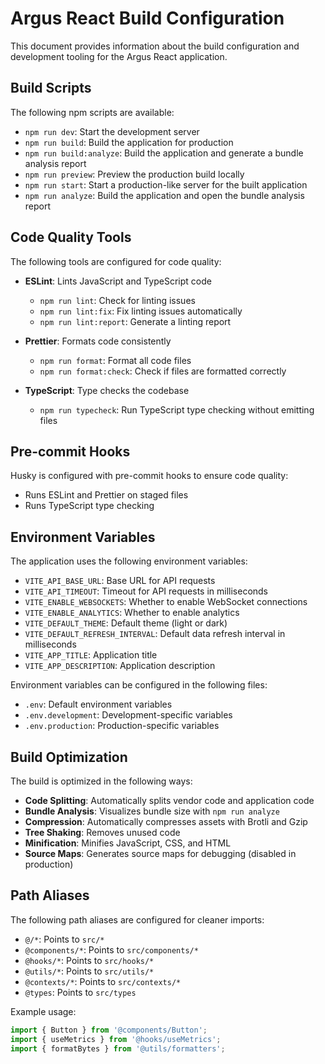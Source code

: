 # Argus React Build Configuration

This document provides information about the build configuration and development tooling for the Argus React application.

## Build Scripts

The following npm scripts are available:

- `npm run dev`: Start the development server
- `npm run build`: Build the application for production
- `npm run build:analyze`: Build the application and generate a bundle analysis report
- `npm run preview`: Preview the production build locally
- `npm run start`: Start a production-like server for the built application
- `npm run analyze`: Build the application and open the bundle analysis report

## Code Quality Tools

The following tools are configured for code quality:

- **ESLint**: Lints JavaScript and TypeScript code
  - `npm run lint`: Check for linting issues
  - `npm run lint:fix`: Fix linting issues automatically
  - `npm run lint:report`: Generate a linting report

- **Prettier**: Formats code consistently
  - `npm run format`: Format all code files
  - `npm run format:check`: Check if files are formatted correctly

- **TypeScript**: Type checks the codebase
  - `npm run typecheck`: Run TypeScript type checking without emitting files

## Pre-commit Hooks

Husky is configured with pre-commit hooks to ensure code quality:

- Runs ESLint and Prettier on staged files
- Runs TypeScript type checking

## Environment Variables

The application uses the following environment variables:

- `VITE_API_BASE_URL`: Base URL for API requests
- `VITE_API_TIMEOUT`: Timeout for API requests in milliseconds
- `VITE_ENABLE_WEBSOCKETS`: Whether to enable WebSocket connections
- `VITE_ENABLE_ANALYTICS`: Whether to enable analytics
- `VITE_DEFAULT_THEME`: Default theme (light or dark)
- `VITE_DEFAULT_REFRESH_INTERVAL`: Default data refresh interval in milliseconds
- `VITE_APP_TITLE`: Application title
- `VITE_APP_DESCRIPTION`: Application description

Environment variables can be configured in the following files:

- `.env`: Default environment variables
- `.env.development`: Development-specific variables
- `.env.production`: Production-specific variables

## Build Optimization

The build is optimized in the following ways:

- **Code Splitting**: Automatically splits vendor code and application code
- **Bundle Analysis**: Visualizes bundle size with `npm run analyze`
- **Compression**: Automatically compresses assets with Brotli and Gzip
- **Tree Shaking**: Removes unused code
- **Minification**: Minifies JavaScript, CSS, and HTML
- **Source Maps**: Generates source maps for debugging (disabled in production)

## Path Aliases

The following path aliases are configured for cleaner imports:

- `@/*`: Points to `src/*`
- `@components/*`: Points to `src/components/*`
- `@hooks/*`: Points to `src/hooks/*`
- `@utils/*`: Points to `src/utils/*`
- `@contexts/*`: Points to `src/contexts/*`
- `@types`: Points to `src/types`

Example usage:

```typescript
import { Button } from '@components/Button';
import { useMetrics } from '@hooks/useMetrics';
import { formatBytes } from '@utils/formatters';
```
